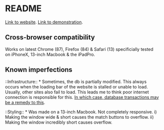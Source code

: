# README 
[Link to website](https://2playerchess.netlify.app/).
[Link to demonstration](https://www.youtube.com/watch?v=h7tQXFXTJ5k&feature=youtu.be). 

## Cross-browser compatibility
Works on latest Chrome (87), Firefox (84) & Safari (13) specificially tested on iPhoneX, 13-inch Macbook & the iPadPro.

## Known imperfections
::Infrastructure::
    * Sometimes, the db is partially modified. This always occurs when the loading bar of the website is stalled or unable to load. Usually, other sites also fail to load. This leads me to think poor internet connection is responsible for this. [In which case, database transactions may be a remedy to this](https://stackoverflow.com/questions/65236412/what-happens-to-executing-js-when-user-closes-window-or-nav-away-from-it).
    
::Styling::
    * Was made on a 13-inch Macbook. Not completely responsive. i) Making the window wide & short causes the match buttons to overflow. ii) Making the window incredibly short causes overflow.
